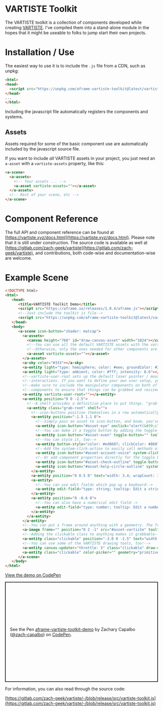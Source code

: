 # VARTISTE Toolkit

The VARTISTE toolkit is a collection of components developed while creating
[VARTISTE](https://vartiste.xyz). I've compiled them into a stand-alone module
in the hopes that it might be useable to folks to jump start their own projects.

# Installation / Use

The easiest way to use it is to include the `.js` file from a CDN, such as
unpkg:

```html
<html>
<head>
  <script src="https://unpkg.com/aframe-vartiste-toolkit@latest/vartiste-toolkit.js"></script>
</head>
...
</html>
```

Including the javascript file automatically registers the components and
systems.

## Assets

Assets required for some of the basic component use are automatically included
by the javascript source file.

If you want to include *all* VARTISTE assets in your project, you just need an
`a-asset` with a `vartiste-assets` property, like this:

```html
<a-scene>
  <a-assets>
    <!-- Your assets ... -->
    <a-asset vartiste-assets=""></a-asset>
  </a-assets>
  <!-- Rest of your scene, etc -->
</a-scene>
```

# Component Reference

The full API and component reference can be found at
[https://vartiste.xyz/docs.html](https://vartiste.xyz/docs.html). Please note
that it is still under construction. The source code is available as well at
[https://gitlab.com/zach-geek/vartiste](https://gitlab.com/zach-geek/vartiste),
and contributions, both code-wise and documentation-wise are welcome.

# Example Scene

```html
<!DOCTYPE html>
<html>
   <head>
      <title>VARTISTE Toolkit Demo</title>
      <script src="https://aframe.io/releases/1.0.4/aframe.js"></script>
      <!--Just include the toolkit js file-->
      <script src="https://unpkg.com/aframe-vartiste-toolkit@latest/vartiste-toolkit.js"></script>
   </head>
   <body>
      <a-scene icon-button="shader: matcap">
        <a-assets>
          <canvas height="768" id="draw-canvas-asset" width="1024"></canvas>
          <!--You can use all the default VARTISTE assets with the vartiste-asset meta-asset-->
          <!--Otherwise, only the ones needed for other components are included-->
          <a-asset vartiste-assets=""></a-asset>
        </a-assets>
        <a-sky color="#333"></a-sky>
        <a-entity light="type: hemisphere; color: #eee; groundColor: #333; intensity: 0.6"></a-entity>
        <a-entity light="type: ambient; color: #fff; intensity: 0.6"></a-entity>
        <!--vartiste-user-root sets up the default laser pointer / mouse & keyboard-->
        <!--interactions. If you want to define your own user setup, you'll want to-->
        <!--make sure to include the manipulator components on both of the hand-->
        <!--components to ensure that things can be grabbed and resized.-->
        <a-entity vartiste-user-root=""></a-entity>
        <a-entity position="0 0 -2.5">
          <!--A shelf provides a definitive place to put things. "grab-root" ensures that grab-and-move events propogate to the whole shelf-->
          <a-entity class="grab-root" shelf="">
            <!--icon-buttons position themselves in a row automatically. So we just position this outer entity where we want the row to start-->
            <a-entity position="-1.5 1.1 0">
              <!--Simply pass an asset to icon-button, and boom, you've got an icon button that responds to a wide range of clicks-->
              <a-entity icon-button="#asset-eye" onclick="alert(&#39;click&#39;)" tooltip="Run Javascript onclick handler"></a-entity>
              <!--You can make it a toggle button by adding the toggle-button component-->
              <a-entity icon-button="#asset-oven" toggle-button="" tooltip="Toggle Me"></a-entity>
              <!--You can style it, too-->
              <a-entity button-style="color: #ed8607; clickColor: #8607ed; intersectedColor: #07ed86" icon-button="" tooltip="Look at the colors! Woah!"></a-entity>
              <!--Add the system-click-action to easily call methods of systems-->
              <a-entity icon-button="#asset-account-voice" system-click-action="system: toolkit-demo; action: speak" tooltip="Speak entered text if enabled"></a-entity>
              <!--Or add component properties directly for the toggle buttons to toggle-->
              <a-entity icon-button="#asset-check-outline" toggle-button="target: a-scene; component: speech; property: speak" tooltip="Toggle Speaking Enabled"></a-entity>
              <a-entity icon-button="#asset-help-circle-outline" system-click-action="system: toolkit-demo; action: help" tooltip="VARTISTE Toolkit Documentation"></a-entity>
            </a-entity>
            <a-entity position="0 0.5 0" text="width: 3.4; wrapCount: 35; value: Welcome to the VARTISTE toolkit demo"></a-entity>
            <a-entity>
              <!--You can use edit fields which pop up a keyboard-->
              <a-entity edit-field="type: string; tooltip: Edit a string!" id="demo-input" text="width: 2; wrapCount: 20; value: default text"></a-entity>
            </a-entity>
            <a-entity position="0 -0.6 0">
              <!--You can also have a numerical edit field-->
              <a-entity edit-field="type: number; tooltip: Edit a number" text="width: 2; wrapCount: 4"></a-entity>
            </a-entity>
          </a-entity>
        </a-entity>
        <!--You can put a frame around anything with a geometry. The frame can optionally be closeable, or pinnable to your hand-->
        <a-image frame="" position="0 2 -1" src="#asset-vartiste" tooltip="Here&#39;s a floating frame!" tooltip-style="offset: 0 0.5 0"></a-image>
        <!--Adding the clickable class to anything makes it grabbable-->
        <a-entity class="clickable" position="-3.0 0 -2.5" text="width: 2.4; wrapCount: 25; value: Desktop Controls:\n-Left Click: Click buttons\n-Right Mouse Buton Drag: Look around\n-Shift+Left Mouse Button Drag: Move things\n-WASD: Move around"></a-entity>
        <!--You can use some of the VARTISTE drawing tools, too!-->
        <a-entity canvas-updater="throttle: 5" class="clickable" draw-canvas="canvas:#draw-canvas-asset" frame="" geometry="primitive: plane; width: 2; height: 1.75" material="shader: flat; src: #draw-canvas-asset; npot: true" position="3.1 0 -2.4" tooltip="Draw Here" tooltip-style="offset: 0 0.75 0"></a-entity>
        <a-entity class="clickable" color-picker="" geometry="primitive: circle; radius: 1; height: 1.75" position="3.1 2 -2.4"></a-entity>
      </a-scene>
   </body>
</html>
```

[View the demo on CodePen](https://codepen.io/zach-capalbo/pen/oNbKagV)

<p class="codepen" data-height="330" data-theme-id="light" data-default-tab="html,result" data-user="zach-capalbo" data-slug-hash="oNbKagV" data-preview="true" style="height: 330px; box-sizing: border-box; display: flex; align-items: center; justify-content: center; border: 2px solid; margin: 1em 0; padding: 1em;" data-pen-title="aframe-vartiste-toolkit-demo">
  <span>See the Pen <a href="https://codepen.io/zach-capalbo/pen/oNbKagV">
  aframe-vartiste-toolkit-demo</a> by Zachary Capalbo (<a href="https://codepen.io/zach-capalbo">@zach-capalbo</a>)
  on <a href="https://codepen.io">CodePen</a>.</span>
</p>
<script async src="https://static.codepen.io/assets/embed/ei.js"></script>


For information, you can also read through the source code:

[https://gitlab.com/zach-geek/vartiste/-/blob/release/src/vartiste-toolkit.js](https://gitlab.com/zach-geek/vartiste/-/blob/release/src/vartiste-toolkit.js)
